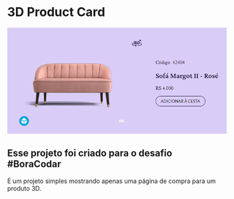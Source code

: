 # 3D Product Card

<img src="https://github.com/CarmoDev/Product_card3D/blob/main/FrontCover.png" alt="Image" />

## Esse projeto foi criado para o desafio #BoraCodar

É um projeto simples mostrando apenas uma página de compra para um produto 3D.
